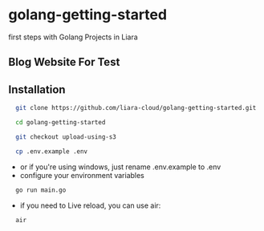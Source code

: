 # golang-getting-started
first steps with Golang Projects in Liara

## Blog Website For Test
## Installation

```bash
  git clone https://github.com/liara-cloud/golang-getting-started.git
```
```bash
  cd golang-getting-started
```
```bash
  git checkout upload-using-s3
```
```bash
  cp .env.example .env
```
- or if you're using windows, just rename .env.example to .env
- configure your environment variables
```bash
  go run main.go
```
- if you need to Live reload, you can use air:
```bash
  air
```
